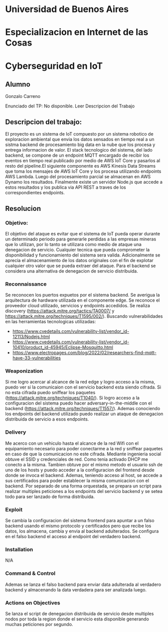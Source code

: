 # Universidad de Buenos Aires
# Especializacion en Internet de las Cosas
# Cyberseguridad en IoT

## Alumno 
Gonzalo Carreno

Enunciado del TP: No disponible. Leer Descripcion del Trabajo

## Descripcion del trabajo:
El proyecto es un sistema de IoT compuesto por un sistema robotico de exploracion ambiental que envia los datos sensados en tiempo real a un sistma backend de procesamiento big data en la nube que los procesa y entrega informacion de valor.
El stack tecnologico del sistema, del lado backend, se compone de un endpoint MQTT encargado de recibir los eventos en tiempo real publicado por medio de AWS IoT Core y pasarlos al resto del pipeline.El siguiente componente es AWS Kinesis Data Streams que toma los mensajes de AWS IoT Core y los procesa utilizando endpoints AWS Lambda. Luego del procesamiento parcial se almacenan en AWS Dynamo los resultados. Finalmente existe un servidor Node.js que accede a estos resultados y los publica via API REST a traves de los correspondientes endpoints.

## Resolucion

### Objetivo:
El objetivo del ataque es evitar que el sistema de IoT pueda operar durante un determinado periodo para generarle perdidas a las empresas mineras que lo utilizan, por lo tanto se utilizara como medio de ataque una denegacion de servicio. Cualquier tecnica que pueda comprometer la disponibilidad y funcionamiento del sistema sera valida. Adicionalmente se aprecia el almacenamiento de los datos originales con el fin de explotar cualquier otro valor que se pueda extraer del ataque.
Para el backend se considera una alternativa de denegacion de servicio distribuida.

### Reconnaissance
Se reconocen los puertos expuetos por el sistema backend. Se averigua la arquitectura de hardware utilizada en el componente edge. Se reconoce el proveedor cloud utilizado, servicios y endpoints accedidos. Se realiza discovery (https://attack.mitre.org/tactics/TA0007/ y https://attack.mitre.org/techniques/T1595/002/).
Buscando vulnerabilidades en las herramientas tecnologicas utilizadas:
- https://www.cvedetails.com/vulnerability-list/vendor_id-12113/Nodejs.html
- https://www.cvedetails.com/vulnerability-list/vendor_id-10410/product_id-45945/Eclipse-Mosquitto.html
- https://www.electropages.com/blog/2022/02/researchers-find-mqtt-have-33-vulnerabilities

### Weaponization
Si me logro acercar al alcance de la red edge y logro acceso a la misma, puedo ver si la comunicaion con el servicio backend esta siendo cifrada. Si no esta cifrada puedo sniffear los paquetes (https://attack.mitre.org/techniques/T1040/). Si logro acceso a la configuracion del sistema puedo hacer adversary-in-the-middle con el backend (https://attack.mitre.org/techniques/T1557/). Ademas conociendo los endpoints del backend utilizado puedo realizar un ataque de denegacion distribuida de servicio a esos endpoints.  

### Delivery
Me acerco con un vehiculo hasta el alcance de la red Wifi con el equipamiento necesario para poder conectarme a la red y sniffear paquetes en caso de que la comunicacion no este cifrada.
Mediante ingenieria social obtuve el SSID y credenciales de red. Como tenia activado DHCP me conecto a la misma. Tambien obtuve por el mismo metodo el usuario ssh de uno de los hosts y puedo acceder a la configuracion del frontend desde donde se invoca el backend. Ademas, teniendo acceso al host, se accede a sus certificados para poder establecer la misma comunicacion con el backend.
Por separado de una forma orquestada, se prepara un script para realizar multiples peticiones a los endpoints del servicio backend y se setea todo para ser lanzado de forma distribuida.

### Exploit
Se cambia la configuracion del sistema frontend para apuntar a un falso backend usando el mismo protocolo y certificados pero que recibe los datos, los almacena, cambia y envia al backend adulterados. 
Se configura en el falso backend el acceso al endpoint del verdadero backend.

### Installation
N/A

### Command & Control
Ademas se lanza el falso backend para enviar data adulterada al verdadero backend y almacenando la data verdadera para ser analizada luego.

### Actions on Objectives
Se lanza el script de denegacion distribuida de servicio desde multiples nodos por toda la region donde el servicio esta disponible generando muchas peticiones por segundo. 


